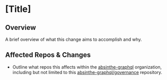 # [Title]

## Overview

A brief overview of what this change aims to accomplish and why.

## Affected Repos & Changes

* Outline what repos this affects within the [absinthe-graphql](https://github.com/absinthe-graphql) organization, including but not limited to this [absinthe-graphql/governance](https://github.com/absinthe-graphql/governance) repository.
